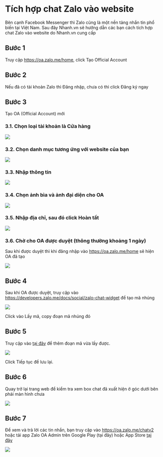 # Tích hợp chat Zalo vào website
Bên cạnh Facebook Messenger thì Zalo cũng là một nền tảng nhắn tin phổ biến tại Việt Nam. Sau đây Nhanh.vn sẽ hướng dẫn các bạn cách tích hợp chat Zalo vào website do Nhanh.vn cung cấp

## Bước 1
Truy cập https://oa.zalo.me/home, click Tạo Official Account

## Bước 2
Nếu đã có tài khoản Zalo thì Đăng nhập, chưa có thì click Đăng ký ngay

## Bước 3
Tạo OA (Official Account) mới

### 3.1. Chọn loại tài khoản là Cửa hàng

![](https://raw.githubusercontent.com/nhanhapi/manual/master/docs/website/img/tich-hop-chat-zalo1.png)

### 3.2. Chọn danh mục tương ứng với website của bạn

![](https://raw.githubusercontent.com/nhanhapi/manual/master/docs/website/img/tich-hop-chat-zalo2.png)

### 3.3. Nhập thông tin

![](https://raw.githubusercontent.com/nhanhapi/manual/master/docs/website/img/tich-hop-chat-zalo3.png)

### 3.4. Chọn ảnh bìa và ảnh đại diện cho OA

![](https://raw.githubusercontent.com/nhanhapi/manual/master/docs/website/img/tich-hop-chat-zalo4.png)

### 3.5. Nhập địa chỉ, sau đó click Hoàn tất

![](https://raw.githubusercontent.com/nhanhapi/manual/master/docs/website/img/tich-hop-chat-zalo5.png)

### 3.6. Chờ cho OA được duyệt (thông thường khoảng 1 ngày)

Sau khi được duyệt thì khi đăng nhập vào https://oa.zalo.me/home sẽ hiện OA đã tạo

![](https://raw.githubusercontent.com/nhanhapi/manual/master/docs/website/img/tich-hop-chat-zalo6.png)

## Bước 4
Sau khi OA được duyệt, truy cập vào https://developers.zalo.me/docs/social/zalo-chat-widget để tạo mã nhúng

![](https://raw.githubusercontent.com/nhanhapi/manual/master/docs/website/img/tich-hop-chat-zalo7.png)

Click vào Lấy mã, copy đoạn mã nhúng đó

## Bước 5
Truy cập vào [tại đây](https://new.nhanh.vn/website/script/index?tab=add) để thêm đoạn mã vừa lấy được.

![](https://raw.githubusercontent.com/nhanhapi/manual/master/docs/website/img/tich-hop-chat-zalo8.png)

Click Tiếp tục để lưu lại.

## Bước 6
Quay trở lại trang web để kiểm tra xem box chat đã xuất hiện ở góc dưới bên phải màn hình chưa

![](https://raw.githubusercontent.com/nhanhapi/manual/master/docs/website/img/tich-hop-chat-zalo9.png)

## Bước 7
Để xem và trả lời các tin nhắn, bạn truy cập vào https://oa.zalo.me/chatv2 hoặc tải app Zalo OA Admin trên Google Play (tại đây) hoặc App Store [tại đây](https://apps.apple.com/vn/app/zalo-oa-admin/id1336794925?l=vi)

![](https://raw.githubusercontent.com/nhanhapi/manual/master/docs/website/img/tich-hop-chat-zalo10.png)
